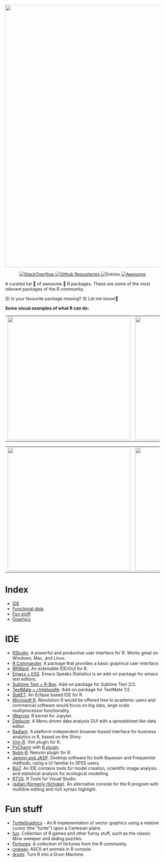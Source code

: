 
[<img src="https://raw.githubusercontent.com/grayknight2/Awesome-R-packages/master/Awesome_R_packages_banner.png" align="center" width="850">](https://www.r-project.org/)

<p align="center">
  <a href="https://stackoverflow.com/questions/tagged/R?sort=votes">
    <img alt="StackOverflow" src="https://img.shields.io/badge/StackOverflow-16,410-orange.svg" />
  </a>
  <a href="https://github.com/search?q=language%3AR&type=Repositories">
    <img alt="Github Repositories" src="https://img.shields.io/badge/Repos-71173-brightgreen.svg" />
  </a>
  <img alt="Entries" src="https://img.shields.io/badge/Items-325-lightgrey.svg" />
  <a href="https://github.com/sindresorhus/awesome">
    <img alt="Awesome" src="https://cdn.rawgit.com/sindresorhus/awesome/d7305f38d29fed78fa85652e3a63e154dd8e8829/media/badge.svg" />
  </a>
</p>

A curated list 📄 of awesome 🌟 R packages. These are some of the most relevant packages of the R community.

😍 Is your favourite package missing? 😍  Let me know!🤔

<strong>Some visual examples of what R can do:</strong>

<div style="text-align: center"><table><tr>
  
  <td style="text-align: center">
  <a href="https://github.com/dkahle/ggmap">
    <img src="https://raw.githubusercontent.com/dkahle/ggmap/master/tools/README-styling-1.png" width="400"/></a>
  </td>
  
  <td style="text-align: center">
   <a href="https://github.com/tylermorganwall/rayshader">
    <img src="https://github.com/tylermorganwall/rayshader/blob/master/man/figures/smallhobart.gif" width="400"/></a>
  </td>

  <td style="text-align: center">
  <a href="https://github.com/tylermorganwall/rayshader">
    <img src="https://github.com/tylermorganwall/rayshader/blob/master/man/figures/README_ggplots_5-1.png" width="400"/></a>
  </td>
  
</tr></table></div>
<div style="text-align: center"><table><tr>
  
  <td style="text-align: center">
  <a href="https://github.com/dkahle/ggmap">
    <img src="https://raw.githubusercontent.com/dkahle/ggmap/master/tools/README-styling-1.png" width="400"/></a>
  </td>
  
  <td style="text-align: center">
   <a href="https://github.com/tylermorganwall/rayshader">
    <img src="https://github.com/tylermorganwall/rayshader/blob/master/man/figures/smallhobart.gif" width="400"/></a>
  </td>

  <td style="text-align: center">
  <a href="https://github.com/tylermorganwall/rayshader">
    <img src="https://github.com/tylermorganwall/rayshader/blob/master/man/figures/README_ggplots_5-1.png" width="400"/></a>
  </td>
  
</tr></table></div>

# Index

- [IDE](#IDE)
- [Functional data]()
- [Fun stuff](#Fun-stuff)
- [Graphics]()



# IDE

- [RStudio](https://rstudio.com/products/rstudio/download/). A powerful and productive user interface for R. Works great on Windows, Mac, and Linux.
- [R Commander](https://www.rcommander.com/). A package that provides a basic graphical user interface.
- [RKWard](https://rkward.kde.org/). An extensible IDE/GUI for R.
- [Emacs + ESS](http://ess.r-project.org/). Emacs Speaks Statistics is an add-on package for emacs text editors.
- [Sublime Text + R-Box](https://github.com/randy3k/R-Box/). Add-on package for Sublime Text 2/3.
- [TextMate + r.tmblundle](https://github.com/textmate/r.tmbundle). Add-on package for TextMate 1/2.
- [StatET](). An Eclipse based IDE for R.
- [Microsoft R](). Revolution R would be offered free to academic users and commercial software would focus on big data, large scale multiprocessor functionality.
- [IRkernel](). R kernel for Jupyter.
- [Deducer](). A Menu driven data analysis GUI with a spreadsheet like data editor.
- [Radiant](). A platform-independent browser-based interface for business analytics in R, based on the Shiny.
- [Vim-R](). Vim plugin for R.
- [PyCharm](https://www.jetbrains.com/pycharm/) with [R plugin](https://www.jetbrains.com/help/pycharm/r-plugin-support.html).
- [Nvim-R](). Neovim plugin for R.
- [Jamovi and JASP](). Desktop software for both Bayesian and Frequentist methods, using a UI familiar to SPSS users.
- [Bio7](). An IDE contains tools for model creation, scientific image analysis and statistical analysis for ecological modelling.
- [RTVS](). R Tools for Visual Studio.
- [radian (formerly rtichoke)](). An alternative console for the R program with multiline editing and rich syntax highlight.


# Fun stuff

- [TurtleGraphics](https://cran.r-project.org/web/packages/TurtleGraphics/) - An R implementation of vector graphics using a relative cursor (the "turtle") upon a Cartesian plane.
- [fun](https://cran.rstudio.com/web/packages/fun/). Collection of R games and other funny stuff, such as the classic Mine sweeper and sliding puzzles.
- [Fortunes](https://cran.r-project.org/web/packages/fortunes/). A collection of fortunes from the R community.
- [cowsay](https://github.com/sckott/cowsay). ASCII art animals in R console.
- [drumr](https://github.com/jamesmartherus/drumr). Turn R into a Drum Machine. 



